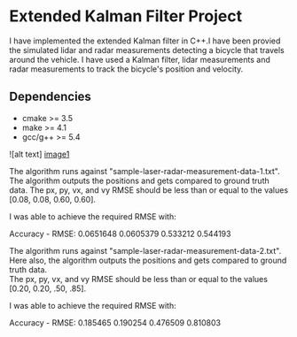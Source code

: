 # Extended Kalman Filter Project 

I have implemented the extended Kalman filter in C++.I have been provied the simulated lidar and radar measurements detecting a bicycle that travels around the vehicle. 
I have used a Kalman filter, lidar measurements and radar measurements to track the bicycle's position and velocity.


## Dependencies

* cmake >= 3.5
* make >= 4.1
* gcc/g++ >= 5.4


[//]: # (Image References)

[image1]: ./output_images/tracking_with_lidar.png "tracking_with_lidar"

![alt text] [image1] 


The algorithm runs against "sample-laser-radar-measurement-data-1.txt". The algorithm outputs the positions and gets compared to ground truth data. 
The px, py, vx, and vy RMSE should be less than or equal to the values [0.08, 0.08, 0.60, 0.60].

I was able to achieve the required RMSE with:

Accuracy - RMSE:
0.0651648
0.0605379
0.533212
0.544193

The algorithm runs against "sample-laser-radar-measurement-data-2.txt". Here also, the algorithm outputs the positions and gets compared to ground truth data.  
The px, py, vx, and vy RMSE should be less than or equal to the values [0.20, 0.20, .50, .85].


I was  able to achieve the required RMSE with:

Accuracy - RMSE:
0.185465
0.190254
0.476509
0.810803